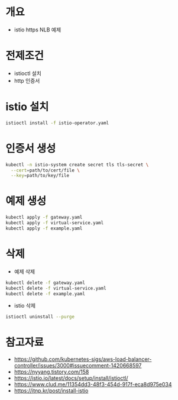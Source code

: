 # 개요
* istio https NLB 예제

# 전제조건
* istioctl 설치
* http 인증서

# istio 설치
```bash
istioctl install -f istio-operator.yaml
```

# 인증서 생성
```bash
kubectl -n istio-system create secret tls tls-secret \
  --cert=path/to/cert/file \
  --key=path/to/key/file
```

# 예제 생성
```bash
kubectl apply -f gateway.yaml
kubectl apply -f virtual-service.yaml
kubectl apply -f example.yaml
```

# 삭제
- 예제 삭제
```bash
kubectl delete -f gateway.yaml
kubectl delete -f virtual-service.yaml
kubectl delete -f example.yaml
```

- istio 삭제
```bash
istioctl uninstall --purge
```

# 참고자료
* https://github.com/kubernetes-sigs/aws-load-balancer-controller/issues/3000#issuecomment-1420668597
* https://nyyang.tistory.com/158
* https://istio.io/latest/docs/setup/install/istioctl/
* https://www.clud.me/11354dd3-48f3-454d-917f-eca8d975e034
* https://itnp.kr/post/install-istio